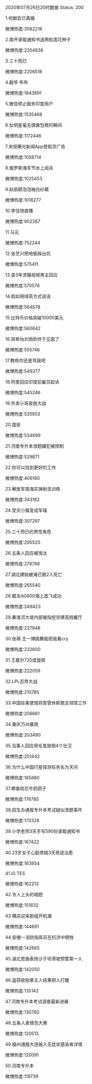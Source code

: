 2020年07月26日20时数据
Status: 200

1.何猷启已离婚

微博热度:3582218

2.南开录取通知书送两粒莲花种子

微博热度:2354838

3.三十而已

微博热度:2206518

4.戳爷 布布

微博热度:1843891

5.微信停止服务印度用户

微博热度:1535468

6.女明星毫无偶像包袱的瞬间

微博热度:1172446

7.央视曝光新闻App登假货广告

微博热度:1058714

8.俄罗斯海军节水上阅兵

微博热度:1025453

9.赵丽颖泡泡袖白纱裙

微博热度:1018277

10.李佳琦直播

微博热度:902267

11.马云

微博热度:752244

12.张艺兴把地板跺出坑

微博热度:575411

13.录3年求婚视频男主回应

微博热度:570576

14.假如用绿茶方式说话

微博热度:564678

15.比特币价格突破10000美元

微博热度:560842

16.郑希怡刘雨昕终于见面了

微博热度:555746

17.教练你还是骂我吧

微博热度:549377

18.阿里回应印度前雇员起诉

微博热度:545246

19.外卖小哥皮肤大战

微博热度:535953

20.国安

微博热度:534699

21.河南专升本泄题嫌犯被控制

微博热度:529871

22.你可以找到更好的工作

微博热度:406180

23.解放军南海实弹射击训练

微博热度:343182

24.受灾小猫变成军喵

微博热度:307297

25.三十而已的男性角色

微博热度:295520

26.五条人回应被淘汰

微博热度:279788

27.湖北建始被淹已致2人死亡

微博热度:265540

28.鲲龙AG600海上首飞成功

微博热度:249423

29.秦淮河大堤内部被指挖空建高档餐厅

微博热度:237948

30.张萌 王一博跳舞能把我看cry

微博热度:232600

31.王嘉尔720度旋转

微博热度:222059

32.LPL忍界大战

微博热度:210785

33.中国驻美使馆将暂管休斯敦总领馆工作

微博热度:206661

34.重庆万州暴雨

微博热度:203490

35.当事人回应用毛笔放倒4个壮汉

微博热度:201442

36.为什么中国行星探测任务名为天问

微博热度:185880

37.椰香桂花牛奶团子

微博热度:176785

38.招生办通报专升本考试疑似泄题事件

微博热度:170328

39.小学老师3天手写590份录取通知书

微博热度:167422

40.23岁女子心脏停跳3天奇迹治愈

微博热度:163854

41.iG TES

微博热度:162213

42.令人上头的唱腔

微博热度:151632

43.横店迎来剧组开机潮

微博热度:144691

44.安徽一消防指挥员在抗洪中牺牲

微博热度:142665

45.湖北恩施表扬沙子坝滑坡预警第一人

微博热度:142050

46.盗窃欲拍晕主人结果把人打醒

微博热度:135142

47.河南专升本考试调查最新进展

微博热度:130760

48.五条人表情包大赛

微博热度:120513

49.福州通报大连输入无症状感染者详情

微博热度:120091

50.河南专升本

微博热度:119739


